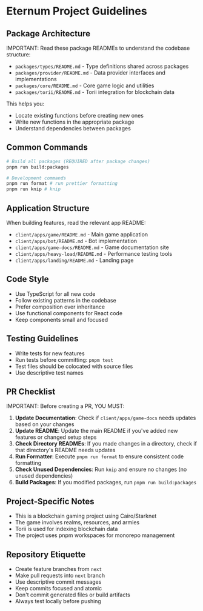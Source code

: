 # Eternum Project Guidelines

## Package Architecture

IMPORTANT: Read these package READMEs to understand the codebase structure:

- `packages/types/README.md` - Type definitions shared across packages
- `packages/provider/README.md` - Data provider interfaces and implementations
- `packages/core/README.md` - Core game logic and utilities
- `packages/torii/README.md` - Torii integration for blockchain data

This helps you:

- Locate existing functions before creating new ones
- Write new functions in the appropriate package
- Understand dependencies between packages

## Common Commands

```bash
# Build all packages (REQUIRED after package changes)
pnpm run build:packages

# Development commands
pnpm run format # run prettier formatting
pnpm run knip # knip
```

## Application Structure

When building features, read the relevant app README:

- `client/apps/game/README.md` - Main game application
- `client/apps/bot/README.md` - Bot implementation
- `client/apps/game-docs/README.md` - Game documentation site
- `client/apps/heavy-load/README.md` - Performance testing tools
- `client/apps/landing/README.md` - Landing page

## Code Style

- Use TypeScript for all new code
- Follow existing patterns in the codebase
- Prefer composition over inheritance
- Use functional components for React code
- Keep components small and focused

## Testing Guidelines

- Write tests for new features
- Run tests before committing: `pnpm test`
- Test files should be colocated with source files
- Use descriptive test names

## PR Checklist

IMPORTANT: Before creating a PR, YOU MUST:

1. **Update Documentation**: Check if `client/apps/game-docs` needs updates based on your changes
2. **Update README**: Update the main README if you've added new features or changed setup steps
3. **Check Directory READMEs**: If you made changes in a directory, check if that directory's README needs updates
4. **Run Formatter**: Execute `pnpm run format` to ensure consistent code formatting
5. **Check Unused Dependencies**: Run `knip` and ensure no changes (no unused dependencies)
6. **Build Packages**: If you modified packages, run `pnpm run build:packages`

## Project-Specific Notes

- This is a blockchain gaming project using Cairo/Starknet
- The game involves realms, resources, and armies
- Torii is used for indexing blockchain data
- The project uses pnpm workspaces for monorepo management

## Repository Etiquette

- Create feature branches from `next`
- Make pull requests into `next` branch
- Use descriptive commit messages
- Keep commits focused and atomic
- Don't commit generated files or build artifacts
- Always test locally before pushing
